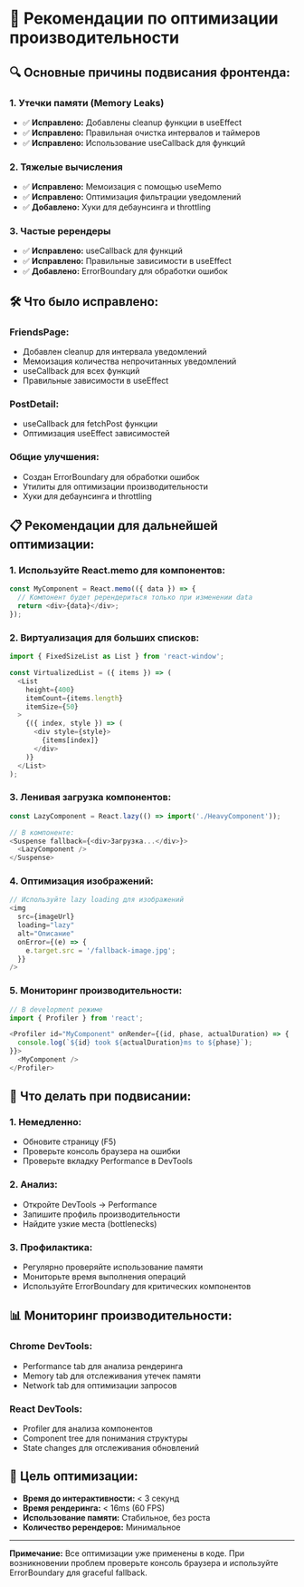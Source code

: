 # 🚀 Рекомендации по оптимизации производительности

## 🔍 Основные причины подвисания фронтенда:

### 1. **Утечки памяти (Memory Leaks)**
- ✅ **Исправлено:** Добавлены cleanup функции в useEffect
- ✅ **Исправлено:** Правильная очистка интервалов и таймеров
- ✅ **Исправлено:** Использование useCallback для функций

### 2. **Тяжелые вычисления**
- ✅ **Исправлено:** Мемоизация с помощью useMemo
- ✅ **Исправлено:** Оптимизация фильтрации уведомлений
- ✅ **Добавлено:** Хуки для дебаунсинга и throttling

### 3. **Частые ререндеры**
- ✅ **Исправлено:** useCallback для функций
- ✅ **Исправлено:** Правильные зависимости в useEffect
- ✅ **Добавлено:** ErrorBoundary для обработки ошибок

## 🛠️ Что было исправлено:

### **FriendsPage:**
- Добавлен cleanup для интервала уведомлений
- Мемоизация количества непрочитанных уведомлений
- useCallback для всех функций
- Правильные зависимости в useEffect

### **PostDetail:**
- useCallback для fetchPost функции
- Оптимизация useEffect зависимостей

### **Общие улучшения:**
- Создан ErrorBoundary для обработки ошибок
- Утилиты для оптимизации производительности
- Хуки для дебаунсинга и throttling

## 📋 Рекомендации для дальнейшей оптимизации:

### 1. **Используйте React.memo для компонентов:**
```javascript
const MyComponent = React.memo(({ data }) => {
  // Компонент будет ререндериться только при изменении data
  return <div>{data}</div>;
});
```

### 2. **Виртуализация для больших списков:**
```javascript
import { FixedSizeList as List } from 'react-window';

const VirtualizedList = ({ items }) => (
  <List
    height={400}
    itemCount={items.length}
    itemSize={50}
  >
    {({ index, style }) => (
      <div style={style}>
        {items[index]}
      </div>
    )}
  </List>
);
```

### 3. **Ленивая загрузка компонентов:**
```javascript
const LazyComponent = React.lazy(() => import('./HeavyComponent'));

// В компоненте:
<Suspense fallback={<div>Загрузка...</div>}>
  <LazyComponent />
</Suspense>
```

### 4. **Оптимизация изображений:**
```javascript
// Используйте lazy loading для изображений
<img 
  src={imageUrl} 
  loading="lazy" 
  alt="Описание"
  onError={(e) => {
    e.target.src = '/fallback-image.jpg';
  }}
/>
```

### 5. **Мониторинг производительности:**
```javascript
// В development режиме
import { Profiler } from 'react';

<Profiler id="MyComponent" onRender={(id, phase, actualDuration) => {
  console.log(`${id} took ${actualDuration}ms to ${phase}`);
}}>
  <MyComponent />
</Profiler>
```

## 🚨 Что делать при подвисании:

### 1. **Немедленно:**
- Обновите страницу (F5)
- Проверьте консоль браузера на ошибки
- Проверьте вкладку Performance в DevTools

### 2. **Анализ:**
- Откройте DevTools → Performance
- Запишите профиль производительности
- Найдите узкие места (bottlenecks)

### 3. **Профилактика:**
- Регулярно проверяйте использование памяти
- Мониторьте время выполнения операций
- Используйте ErrorBoundary для критических компонентов

## 📊 Мониторинг производительности:

### **Chrome DevTools:**
- Performance tab для анализа рендеринга
- Memory tab для отслеживания утечек памяти
- Network tab для оптимизации запросов

### **React DevTools:**
- Profiler для анализа компонентов
- Component tree для понимания структуры
- State changes для отслеживания обновлений

## 🎯 Цель оптимизации:

- **Время до интерактивности:** < 3 секунд
- **Время рендеринга:** < 16ms (60 FPS)
- **Использование памяти:** Стабильное, без роста
- **Количество ререндеров:** Минимальное

---

**Примечание:** Все оптимизации уже применены в коде. При возникновении проблем проверьте консоль браузера и используйте ErrorBoundary для graceful fallback.










